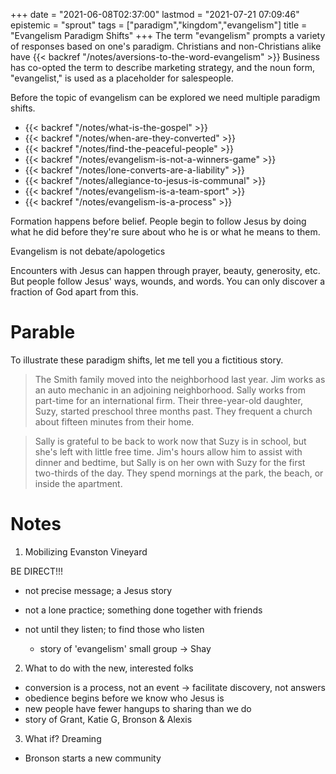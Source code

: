 +++
date = "2021-06-08T02:37:00"
lastmod = "2021-07-21 07:09:46"
epistemic = "sprout"
tags = ["paradigm","kingdom","evangelism"]
title = "Evangelism Paradigm Shifts"
+++
The term "evangelism" prompts a variety of responses based on one's paradigm. Christians and non-Christians alike have {{< backref "/notes/aversions-to-the-word-evangelism" >}} Business has co-opted the term to describe marketing strategy, and the noun form, "evangelist," is used as a placeholder for salespeople.

Before the topic of evangelism can be explored we need multiple paradigm shifts.

- {{< backref "/notes/what-is-the-gospel" >}}
- {{< backref "/notes/when-are-they-converted" >}}
- {{< backref "/notes/find-the-peaceful-people" >}}
- {{< backref "/notes/evangelism-is-not-a-winners-game" >}}
- {{< backref "/notes/lone-converts-are-a-liability" >}}
- {{< backref "/notes/allegiance-to-jesus-is-communal" >}}
- {{< backref "/notes/evangelism-is-a-team-sport" >}}
- {{< backref "/notes/evangelism-is-a-process" >}}

Formation happens before belief. People begin to follow Jesus by doing what he did before they're sure about who he is or what he means to them.

Evangelism is not debate/apologetics

Encounters with Jesus can happen through prayer, beauty, generosity, etc. But people follow Jesus' ways, wounds, and words. You can only discover a fraction of God apart from this.

# Parable

To illustrate these paradigm shifts, let me tell you a fictitious story.

> The Smith family moved into the neighborhood last year. Jim works as an auto mechanic in an adjoining neighborhood. Sally works from part-time for an international firm. Their three-year-old daughter, Suzy, started preschool three months past. They frequent a church about fifteen minutes from their home.

> Sally is grateful to be back to work now that Suzy is in school, but she's left with little free time. Jim's hours allow him to assist with dinner and bedtime, but Sally is on her own with Suzy for the first two-thirds of the day. They spend mornings at the park, the beach, or inside the apartment.

# Notes

1. Mobilizing Evanston Vineyard

BE DIRECT!!!
- not precise message; a Jesus story
- not a lone practice; something done together with friends
- not until they listen; to find those who listen

  - story of 'evangelism' small group -> Shay

2. What to do with the new, interested folks

- conversion is a process, not an event -> facilitate discovery, not answers
- obedience begins before we know who Jesus is
- new people have fewer hangups to sharing than we do
- story of Grant, Katie G, Bronson & Alexis

3. What if? Dreaming

- Bronson starts a new community
